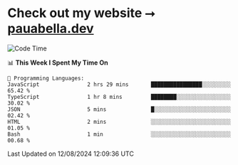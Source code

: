 # Check out my website ⭢ [pauabella.dev](https://pauabella.dev)

<!--START_SECTION:waka-->
![Code Time](http://img.shields.io/badge/Code%20Time-3%2C642%20hrs%2047%20mins-blue)

📊 **This Week I Spent My Time On** 

```text
💬 Programming Languages: 
JavaScript               2 hrs 29 mins       ████████████████░░░░░░░░░   65.42 % 
TypeScript               1 hr 8 mins         ████████░░░░░░░░░░░░░░░░░   30.02 % 
JSON                     5 mins              █░░░░░░░░░░░░░░░░░░░░░░░░   02.42 % 
HTML                     2 mins              ░░░░░░░░░░░░░░░░░░░░░░░░░   01.05 % 
Bash                     1 min               ░░░░░░░░░░░░░░░░░░░░░░░░░   00.68 % 
```


 Last Updated on 12/08/2024 12:09:36 UTC
<!--END_SECTION:waka-->
